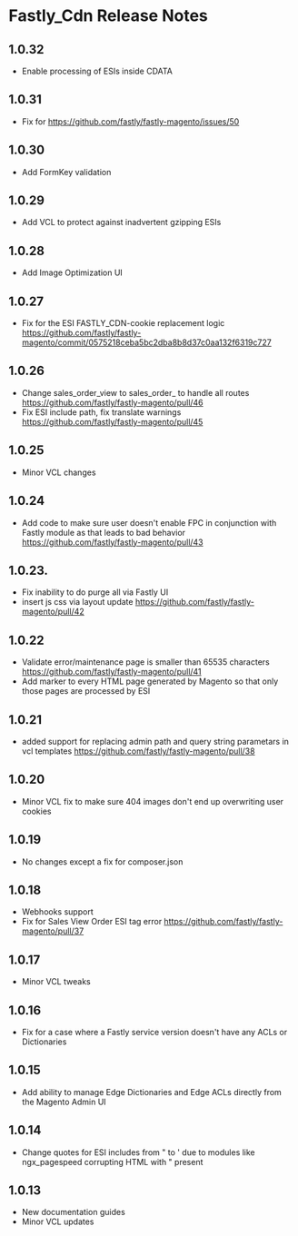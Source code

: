 # Fastly_Cdn Release Notes

## 1.0.32

- Enable processing of ESIs inside CDATA

## 1.0.31

- Fix for https://github.com/fastly/fastly-magento/issues/50

## 1.0.30

- Add FormKey validation

## 1.0.29

- Add VCL to protect against inadvertent gzipping ESIs


## 1.0.28

- Add Image Optimization UI

## 1.0.27

- Fix for the ESI FASTLY_CDN-cookie replacement logic https://github.com/fastly/fastly-magento/commit/0575218ceba5bc2dba8b8d37c0aa132f6319c727

## 1.0.26

- Change sales_order_view to sales_order_ to handle all routes https://github.com/fastly/fastly-magento/pull/46
- Fix ESI include path, fix translate warnings https://github.com/fastly/fastly-magento/pull/45

## 1.0.25

- Minor VCL changes

## 1.0.24

- Add code to make sure user doesn't enable FPC in conjunction with Fastly module as that leads to bad behavior
  https://github.com/fastly/fastly-magento/pull/43

## 1.0.23.

- Fix inability to do purge all via Fastly UI
- insert js css via layout update https://github.com/fastly/fastly-magento/pull/42

## 1.0.22

- Validate error/maintenance page is smaller than 65535 characters https://github.com/fastly/fastly-magento/pull/41
- Add marker to every HTML page generated by Magento so that only those pages are processed by ESI

## 1.0.21

- added support for replacing admin path and query string parametars in vcl templates https://github.com/fastly/fastly-magento/pull/38

## 1.0.20

- Minor VCL fix to make sure 404 images don't end up overwriting user cookies

## 1.0.19

- No changes except a fix for composer.json

## 1.0.18

- Webhooks support
- Fix for Sales View Order ESI tag error https://github.com/fastly/fastly-magento/pull/37

## 1.0.17

- Minor VCL tweaks

## 1.0.16

- Fix for a case where a Fastly service version doesn't have any ACLs or Dictionaries

## 1.0.15

- Add ability to manage Edge Dictionaries and Edge ACLs directly from the Magento Admin UI

## 1.0.14

- Change quotes for ESI includes from " to ' due to modules like ngx_pagespeed corrupting HTML with " present

## 1.0.13

- New documentation guides
- Minor VCL updates

